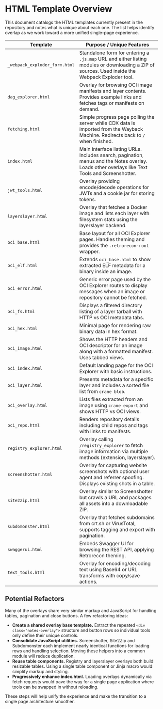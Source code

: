 # HTML Template Overview

This document catalogs the HTML templates currently present in the repository and notes what is unique about each one. The list helps identify overlap as we work toward a more unified single-page experience.

| Template | Purpose / Unique Features |
|---------|---------------------------|
| `_webpack_exploder_form.html` | Standalone form for entering a `.js.map` URL and either listing modules or downloading a ZIP of sources. Used inside the Webpack Exploder tool. |
| `dag_explorer.html` | Overlay for browsing OCI image manifests and layer contents. Provides example links and fetches tags or manifests on demand. |
| `fetching.html` | Simple progress page polling the server while CDX data is imported from the Wayback Machine. Redirects back to `/` when finished. |
| `index.html` | Main interface listing URLs. Includes search, pagination, menus and the Notes overlay. Loads other overlays like Text Tools and Screenshotter. |
| `jwt_tools.html` | Overlay providing encode/decode operations for JWTs and a cookie jar for storing tokens. |
| `layerslayer.html` | Overlay that fetches a Docker image and lists each layer with filesystem stats using the layerslayer backend. |
| `oci_base.html` | Base layout for all OCI Explorer pages. Handles theming and provides the `.retrorecon-root` wrapper. |
| `oci_elf.html` | Extends `oci_base.html` to show extracted ELF metadata for a binary inside an image. |
| `oci_error.html` | Generic error page used by the OCI Explorer routes to display messages when an image or repository cannot be fetched. |
| `oci_fs.html` | Displays a filtered directory listing of a layer tarball with HTTP vs OCI metadata tabs. |
| `oci_hex.html` | Minimal page for rendering raw binary data in hex format. |
| `oci_image.html` | Shows the HTTP headers and OCI descriptor for an image along with a formatted manifest. Uses tabbed views. |
| `oci_index.html` | Default landing page for the OCI Explorer with basic instructions. |
| `oci_layer.html` | Presents metadata for a specific layer and includes a sorted file list from `crane blob`. |
| `oci_overlay.html` | Lists files extracted from an image using `crane export` and shows HTTP vs OCI views. |
| `oci_repo.html` | Renders repository details including child repos and tags with links to manifests. |
| `registry_explorer.html` | Overlay calling `/registry_explorer` to fetch image information via multiple methods (extension, layerslayer). |
| `screenshotter.html` | Overlay for capturing website screenshots with optional user agent and referrer spoofing. Displays existing shots in a table. |
| `site2zip.html` | Overlay similar to Screenshotter but crawls a URL and packages all assets into a downloadable ZIP. |
| `subdomonster.html` | Overlay that fetches subdomains from crt.sh or VirusTotal, supports tagging and export with pagination. |
| `swaggerui.html` | Embeds Swagger UI for browsing the REST API, applying Retrorecon theming. |
| `text_tools.html` | Overlay for encoding/decoding text using Base64 or URL transforms with copy/save actions. |

## Potential Refactors

Many of the overlays share very similar markup and JavaScript for handling tables, pagination and close buttons. A few refactoring ideas:

- **Create a shared overlay base template.** Extract the repeated `<div class="notes-overlay">` structure and button rows so individual tools only define their unique controls.
- **Consolidate JavaScript utilities.** Screenshotter, Site2Zip and Subdomonster each implement nearly identical functions for loading rows and handling selection. Moving these helpers into a common module will reduce duplication.
- **Reuse table components.** Registry and layerslayer overlays both build resizable tables. Using a single table component or Jinja macro would simplify markup and styling.
- **Progressively enhance index.html.** Loading overlays dynamically via fetch requests would pave the way for a single page application where tools can be swapped in without reloading.

These steps will help unify the experience and make the transition to a single page architecture smoother.
